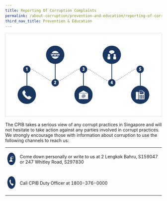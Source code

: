 ```yaml
---
title: Reporting Of Corruption Complaints
permalink: /about-corruption/prevention-and-education/reporting-of-corruption-complaints/
third_nav_title: Prevention & Education
---
```


<img src="/images/abt-corruption_rept-corruption-complaints.jpg" alt="reporting of corruption complaints">

The CPIB takes a serious view of any corrupt practices in Singapore and will not hesitate to take action against any parties involved in corrupt practices. We strongly encourage those with information about corruption to use the following channels to reach us:

<table>

  <tr>
    <td><p><img src="/images/icon_come-down.jpg" alt="come down personally" width="40" height="40"></p></td>
    <td><p>Come down personally or write to us at 2 Lengkok Bahru, S159047 or 247 Whitley Road, S297830</p></td>
  </tr>

  <tr>
    <td><p><img src="/images/icon_call-duty-officer.jpg" alt="call duty officer" width="40" height="40"></p></td>
    <td><p>Call CPIB Duty Officer at 1800-376-0000</p></td>
  </tr>



</table>
